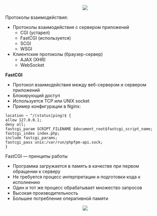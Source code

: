  <p align="center">
<image src="https://github.com/LLlMEJIb87/LINUX/blob/main/WEB/Картинки/din_web_arch_pril.PNG">
</p>

Протоколы взаимодействия:
- Протоколы взаимодействия с сервером приложений
  - CGI (устарел)
  - FastCGI (используется)
  - SCGI
  - WSGI
- Клиентские протоколы (браузер-сервер)
  - AJAX (XHR)
  - WebSocket

**FastCGI**   
- Протокол взаимодействия между веб-сервером и сервером приложений
- Блокирующий доступ
- Используется TCP или UNIX socket
- Пример конфигурации в Nginx:
```
location ~ ^/(status|ping)$ {
allow 127.0.0.1;
deny all;
fastcgi_param SCRIPT_FILENAME $document_root$fastcgi_script_name;
fastcgi_index index.php;
include fastcgi_params;
fastcgi_pass unix:/var/run/phpfpm-api.sock;
}
```
FastCGI — принципы работы
- Программа загружается в память в качестве при первом обращении к серверу
- Не требуется процесс интерпретации и подготовки кода к исполнению
- Один и тот же процесс обрабатывает множество запросов
- Высокая производительность
- Большее потребление оперативной памяти

<p align="center">
<image src="https://github.com/LLlMEJIb87/LINUX/blob/main/WEB/Картинки/din_web_fcgi.PNG">
</p>
